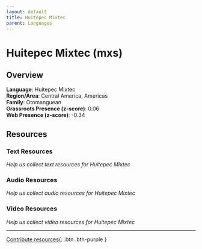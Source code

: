 ```yaml
---
layout: default
title: Huitepec Mixtec
parent: Languages
---
```


# Huitepec Mixtec (mxs)

## Overview

**Language**: Huitepec Mixtec  
**Region/Area**: Central America, Americas  
**Family**: Otomanguean  
**Grassroots Presence (z-score)**: 0.06  
**Web Presence (z-score)**: -0.34  

## Resources

### Text Resources
*Help us collect text resources for Huitepec Mixtec*

### Audio Resources
*Help us collect audio resources for Huitepec Mixtec*

### Video Resources
*Help us collect video resources for Huitepec Mixtec*

---

[Contribute resources](https://forms.office.com/e/1SfLJx3u1r){: .btn .btn-purple }

